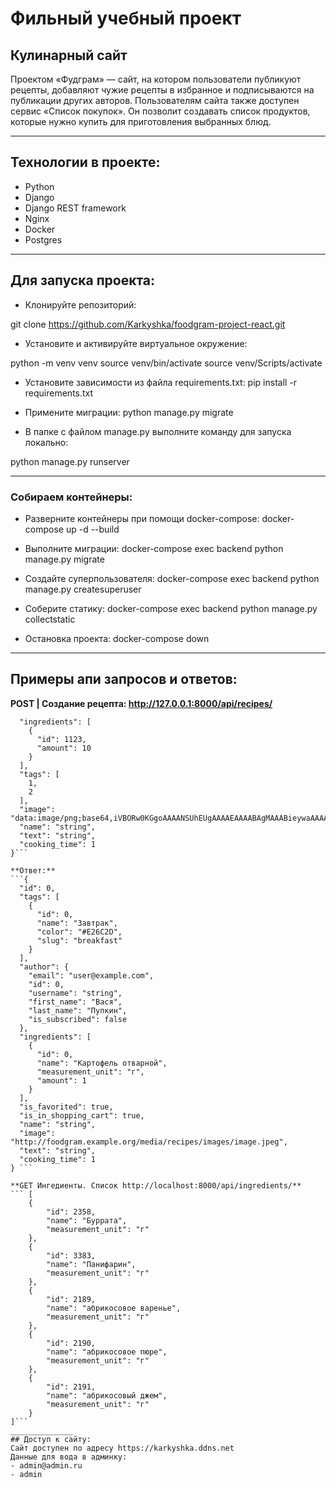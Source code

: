 # Фильный учебный проект
## Кулинарный сайт

Проектом «Фудграм» — сайт, на котором пользователи публикуют рецепты,
добавляют чужие рецепты в избранное и подписываются на публикации других авторов.
Пользователям сайта также доступен сервис «Список покупок».
Он позволит создавать список продуктов, которые нужно купить для приготовления
выбранных блюд.

______________

## Технологии в проекте:
- Python
- Django
- Django REST framework
- Nginx
- Docker
- Postgres

______________
## Для запуска проекта:
- Клонируйте репозиторий:

git clone https://github.com/Karkyshka/foodgram-project-react.git
- Установите и активируйте виртуальное окружение:

python -m venv venv
source venv/bin/activate
source venv/Scripts/activate

- Установите зависимости из файла requirements.txt:
pip install -r requirements.txt

- Примените миграции:
python manage.py migrate

- В папке с файлом manage.py выполните команду для запуска локально:

python manage.py runserver

______________
### Собираем контейнеры:
- Разверните контейнеры при помощи docker-compose:
docker-compose up -d --build

- Выполните миграции:
docker-compose exec backend python manage.py migrate

- Создайте суперпользователя:
docker-compose exec backend python manage.py createsuperuser

- Соберите статику:
docker-compose exec backend python manage.py collectstatic 

- Остановка проекта:
docker-compose down

______________
## Примеры апи запросов и ответов:
**POST | Создание рецепта: http://127.0.0.1:8000/api/recipes/**

```{
  "ingredients": [
    {
      "id": 1123,
      "amount": 10
    }
  ],
  "tags": [
    1,
    2
  ],
  "image": "data:image/png;base64,iVBORw0KGgoAAAANSUhEUgAAAAEAAAABAgMAAABieywaAAAACVBMVEUAAAD///9fX1/S0ecCAAAACXBIWXMAAA7EAAAOxAGVKw4bAAAACklEQVQImWNoAAAAggCByxOyYQAAAABJRU5ErkJggg==",
  "name": "string",
  "text": "string",
  "cooking_time": 1
}``` 

**Ответ:**
```{
  "id": 0,
  "tags": [
    {
      "id": 0,
      "name": "Завтрак",
      "color": "#E26C2D",
      "slug": "breakfast"
    }
  ],
  "author": {
    "email": "user@example.com",
    "id": 0,
    "username": "string",
    "first_name": "Вася",
    "last_name": "Пупкин",
    "is_subscribed": false
  },
  "ingredients": [
    {
      "id": 0,
      "name": "Картофель отварной",
      "measurement_unit": "г",
      "amount": 1
    }
  ],
  "is_favorited": true,
  "is_in_shopping_cart": true,
  "name": "string",
  "image": "http://foodgram.example.org/media/recipes/images/image.jpeg",
  "text": "string",
  "cooking_time": 1
} ```

**GET Ингедиенты. Список http://localhost:8000/api/ingredients/**
``` [
    {
        "id": 2358,
        "name": "Буррата",
        "measurement_unit": "г"
    },
    {
        "id": 3383,
        "name": "Панифарин",
        "measurement_unit": "г"
    },
    {
        "id": 2189,
        "name": "абрикосовое варенье",
        "measurement_unit": "г"
    },
    {
        "id": 2190,
        "name": "абрикосовое пюре",
        "measurement_unit": "г"
    },
    {
        "id": 2191,
        "name": "абрикосовый джем",
        "measurement_unit": "г"
    }
]```
______________
## Доступ к сайту:
Сайт доступен по адресу https://karkyshka.ddns.net
Данные для вода в админку:
- admin@admin.ru
- admin